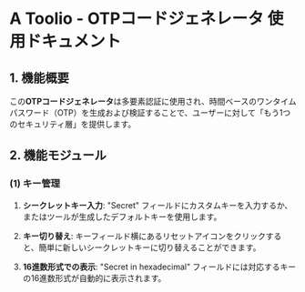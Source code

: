 # A Toolio - OTPコードジェネレータ 使用ドキュメント

## 1. 機能概要

この**OTPコードジェネレータ**は多要素認証に使用され、時間ベースのワンタイムパスワード（OTP）を生成および検証することで、ユーザーに対して「もう1つのセキュリティ層」を提供します。

## 2. 機能モジュール

### (1) キー管理

1. **シークレットキー入力**: "Secret" フィールドにカスタムキーを入力するか、またはツールが生成したデフォルトキーを使用します。

2. **キー切り替え**: キーフィールド横にあるリセットアイコンをクリックすると、簡単に新しいシークレットキーに切り替えることができます。

3. **16進数形式での表示**: "Secret in hexadecimal" フィールドには対応するキーの16進数形式が自動的に表示されます。